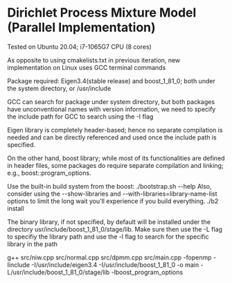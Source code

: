 # Dirichlet Process Mixture Model (Parallel Implementation)

Tested on Ubuntu 20.04; i7-1065G7 CPU (8 cores) 

As opposite to using cmakelists.txt in previous iteration, new implementation on Linux uses GCC terminal commands

Package required: Eigen3.4(stable release) and boost_1_81_0; both under the system directory, or /usr/include

GCC can search for package under system directory, but both packages have unconventional names with version information, we need to specify the include path for GCC to search using the -I flag 

Eigen library is completely header-based; hence no separate compilation is needed and can be directly referenced and used once the include path is specified.

On the other hand, boost library; while most of its functionalities are defined in header files, some packages do require separate compilation and linking; e.g., boost::program_options.

Use the built-in build system from the boost:
./bootstrap.sh --help
Also, consider using the --show-libraries and --with-libraries=library-name-list options to limit the long wait you'll experience if you build everything. 
./b2 install 

The binary library, if not specified, by default will be installed under the directory usr/include/boost_1_81_0/stage/lib. Make sure then use the -L flag to specifiy the library path and use the -l flag to search for the specific library in the path


g++ src/niw.cpp src/normal.cpp src/dpmm.cpp src/main.cpp -fopenmp -Iinclude -I/usr/include/eigen3.4 -I/usr/include/boost_1_81_0 -o main -L/usr/include/boost_1_81_0/stage/lib -lboost_program_options